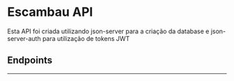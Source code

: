 # Escambau API
Esta API foi criada utilizando json-server para a criação da database e json-server-auth para utilização de tokens JWT

## Endpoints
<hr/>

